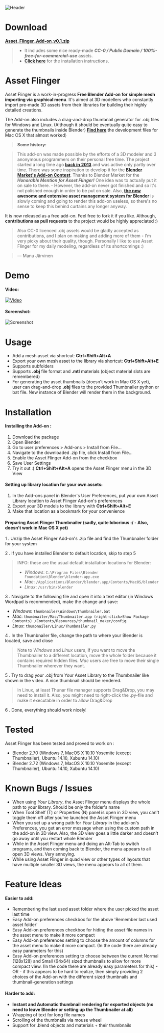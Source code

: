 ![Header](http://i.imgur.com/gp3BdlI.jpg)

# Download

**[Asset_Flinger_Add-on_v0.1.zip](http://files.manujarvinen.com/Asset_Flinger/Asset_Flinger_Add-on_v0.1.zip)**

> - It includes some nice ready-made ***CC-0 / Public Domain / 100%-free-for-commercial-use*** assets.
> - **[Click here](https://github.com/BlenderAid/Asset-Flinger#installation)** for the installation instructions.

# Asset Flinger
Asset Flinger is a work-in-progress **Free Blender Add-on for simple mesh importing via graphical menu**.
It's aimed at 3D modellers who constantly import pre-made 3D assets from their libraries for building their highly detailed creations.

The Add-on also includes a drag-and-drop thumbnail generator for .obj files for Windows and Linux. (Although it should be eventually quite easy to generate the thumbnails inside Blender) **[Find here](http://files.manujarvinen.com/Asset_Flinger/)** the development files for Mac OS X that almost worked)

> **Some history:**

> This add-on was made possible by the efforts of a 3D modeler and 3 anonymous programmers on their personal free time. The project started a long time ago **[back in 2013](http://blenderartists.org/forum/showthread.php?293731-OBJ-Asset-Library-Addon)** and was active only partly over time. There was some inspiration to develop it for the **[Blender Market's Add-on Contest](http://community.cgcookie.com/t/blender-add-on-contest-winners-announced/392)**. Thanks to Blender Market for the ***Honorable Mention for Asset Flinger!*** One idea was to actually put it on sale to there. - However, the add-on never got finished and so it's not polished enough in order to be put on sale. Also, **[the new awesome and extensive asset management system for Blender](https://mont29.wordpress.com/2015/01/14/assets-filebrowser-preliminary-work-experimental-build-i/)** is slowly coming and going to render this add-on useless, so there's no sense to keep this behind curtains any longer anyway.

It is now released as a free add-on. Feel free to fork it if you like. 
Although, **contributions as pull requests** to the project would be highly appreciated :) 

> Also CC-0 licenced .obj assets would be gladly accepted as contributions, and I plan on making and adding more of them - I'm very picky about their quality, though. Personally I like to use Asset Flinger for my daily modeling, regardless of its shortcomings :) 

> — Manu Järvinen

# Demo

#### Video:
<a href="http://youtu.be/qYYoSTjIOTY" target="_blank">![Video](http://i.imgur.com/BwRkfsY.jpg)</a>
#### Screenshot:
![Screenshot](http://i.imgur.com/sjnjRNl.jpg)

# Usage

* Add a mesh asset via shortcut: **Ctrl+Shift+Alt+A**
* Export your own mesh asset to the library via shortcut: **Ctrl+Shift+Alt+E**
* Supports subfolders
* Supports **.obj** file format and **.mtl** materials (object material slots are remembered)
* For generating the asset thumbnails (doesn't work in Mac OS X yet), user can drag-and-drop **.obj** files to the provided Thumbnailer python or bat file. New instance of Blender will render them in the background.

# Installation
#### Installing the Add-on :
1. Download the package
2. Open Blender
3. Go to user preferences > Add-ons > Install from File...
4. Navigate to the downloaded .zip file, click Install from File...
5. Enable the Asset Flinger Add-on from the checkbox
6. Save User Settings
7. Try it out :) **Ctrl+Shift+Alt+A** opens the Asset Flinger menu in the 3D View

#### Setting up library location for your own assets:
1. In the Add-ons panel in Blender's User Preferences, put your own Asset Library location to Asset Flinger Add-on's preferences
2. Export your 3D models to the library with **Ctrl+Shift+Alt+E**
3. Make that location as a bookmark for your convenience

#### Preparing Asset Flinger Thumbnailer (sadly, quite loborious :/ - Also, doesn't work in Mac OS X yet)
1 . Unzip the Asset Flinger Add-on's .zip file and find the Thumbnailer folder for your system

2 . If you have installed Blender to default location, skip to step 5
> INFO: these are the usual default installation locations for Blender:
> * *Windows*: `C:\Program Files\Blender Foundation\Blender\blender-app.exe`
> * *Mac*: `/Applications/Blender/blender.app/Contents/MacOS/blender`
> * *Linux*: `/usr/bin/blender`

3 . Navigate to the following file and open it into a text editor (in Windows Wordpad is recommended), make the change and save:
 * *Windows*: `thumbnailer\Windows\Thumbnailer.bat`
 * *Mac*: `thumbnailer/Mac/Thumbnailer.app (right-click>Show Package Contents) /Contents/Resources/thumbnail_maker/config`
 * *Linux*: `thumbnailer/Linux/Thumbnailer.py`

4 . In the Thumbnailer file, change the path to where your Blender is located, save and close

> Note to *Windows* and *Linux* users, if you want to move the Thumbnailer to a different location, move the whole folder because it contains required hidden files. *Mac* users are free to move their single Thumbnailer wherever they want.

5 . Try to drag your .obj from Your Asset Library to the Thumbnailer like shown in the video. A nice thumbnail should be rendered.

> In Linux, at least Thunar file manager supports Drag&Drop, you may need to install it. Also, you might need to right-click the .py-file and make it executable in order to allow Drag&Drop

6 . Done, everything should work nicely!

# Tested
Asset Flinger has been tested and proved to work on :
* Blender 2.70 (Windows 7, MacOS X 10.10 Yosemite (except Thumbnailer), Ubuntu 14.10, Xubuntu 14.10)
* Blender 2.72 (Windows 7, MacOS X 10.10 Yosemite (except Thumbnailer), Ubuntu 14.10, Xubuntu 14.10)

# Known Bugs / Issues
* When using *Your Library*, the Asset Flinger menu displays the whole path to your library. Should be only the folder's name
* When Tool Shelf (T) or Properties (N) panel is open in 3D view, you can't toggle them off after you've launched the Asset Flinger menu
* When you set up a wrong path for *Your Library* in the add-on's Preferences, you get an error message when using the custom path in the add-on in 3D view. Also, the 3D view goes a little darker and doesn't go away until you restart whole Blender
* While in the Asset Flinger menu and doing an Alt-Tab to switch programs, and then coming back to Blender, the menu appears to all open 3D views. Very annoying.
* While using Asset Flinger in quad view or other types of layouts that have multiple smaller 3D views, the menu appears to all of them.

# Feature Ideas

#### Easier to add:
* Remembering the last used asset folder where the user picked the asset last time
* Easy Add-on preferences checkbox for the above 'Remember last used asset folder'
* Easy Add-on preferences checkbox for hiding the asset file names in the asset menu to make it more compact
* Easy Add-on preferences setting to choose the amount of columns for the asset menu to make it more compact. (In the code there are already easy parameters for this)
* Easy Add-on preferences setting to choose between the current Normal (128x128) and Small (64x64) sized thumbnails to allow for more compact view. (In the code there are already easy parameters for this) - OR - if this appears to be hard to realize, then simply providing 2 choices of the Add-on with the different sized thumbnails and thumbnail-generation settings

#### Harder to add:
* **Instant and Automatic thumbnail rendering for exported objects (no need to leave Blender or setting up the Thumbnailer at all)**
* Wrapping of text for long file names
* Scrolling of the thumbnails via mouse wheel
* Support for .blend objects and materials + their thumbnails
